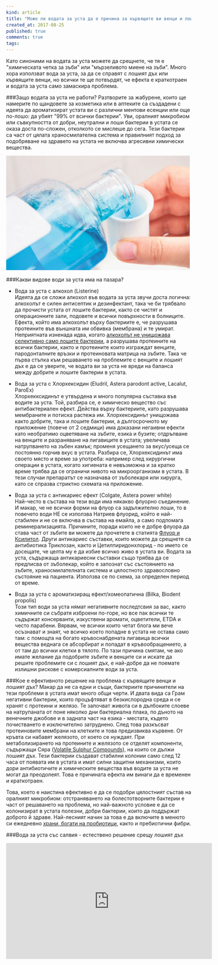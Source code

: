 ```yaml
---
kind: article
title: "Може ли водата за уста да е причина за кървящите ви венци и лошият ви дъх? + видео рецепта"
created_at: 2017-08-25
published: true
comments: true
tags:
--- 
```

Като синоними на водата за уста можете да срещнете, че тя е "химическата четка за зъби" или "мързеливото миене на зъби". 
Много хора използват вода за уста, за да се справят с лошият дъх или кървящите венци, но всички те ще потвърдят, че ефекта е краткотраен и водата за уста само замаскира проблема.

###Защо водата за уста не работи?
Разтворите за жабурене, които ще намерите по щандовете за козметика или в аптеките са създадени с идеята да ароматизират устата ви с различни ментови есенции или още по-лошо: да убият "99% от всички бактерии".
Уви, оралният микробиом или съвкупността от добри, неутрални и лоши бактерии в устата се оказа доста по-сложен, отколкото се мислеше до сега. Тези бактерии са част от цялата храносмилателна система и правилният подход за подобряване на здравето на устата не включва агресивни химически вещества. 

![mouthwash](/images/posts/voda_usta.jpg)

<!-- more -->

###Какви видове води за уста има на пазара?
- Вода за уста с алкохол (Listerine)<br />
Идеята да се сложи алкохол във водата за уста звучи доста логична: алкохолът е силен антисептик и дезинфектант, така че би трябвало да прочисти устата от лошите бактерии, както се чистят и операционните зали, подовете и всички повърхности в болниците. Ефекта, който има алкохолът върху бактериите е, че разрушава протеините във външната им обвивка (мембрана) и те умират.
Неприятната изненада идва, когато [алкохолът не унищожава селективно само лошите бактерии](https://academic.oup.com/jac/article/49/4/597/718781/Mechanisms-of-antimicrobial-action-of-antiseptics), а разрушава протеините на всички бактерии, както и протеините които изграждат венците, пародонталните връзки и протеиновата матрица на зъбите.
Така че първа стъпка към решаването на проблемите с венците и лошият дъх е да се уверите, че водата ви за уста не вреди на баланса между добрите и лошите бактерии в устата.

- Вода за уста с Хлорхексидин (Eludril, Astera parodont active, Lacalut, ParoEx)<br />
Хлорхекксидинът е утвърдена и много популярна съставка във водите за уста. Той, разбира се, е химическо вещество със антибактериален ефект. Действа върху бактериите, като разрушава мембраните и потиска растежа им. Хлорхексидинът унищожава както добрите, така и лошите бактерии, а дългосрочното му приложение (повече от 2 седмици) има доказани негаивни ефекти като необратимо оцветяване на зъбите, езика и бузите; отдръпване на венците и разраняване на лигавиците в устата; увеличава натрупването на зъбен камък; променя усещането за вкус/усеща се постоянно горчив вкус в устата.
Разбира се, Хлорхексидинът има своето място и време за употреба: например след хирургични операции в устата, когато хигиената е невъзможна и за кратко време трябва да се ограничи нивото на микроорганизми в устата. В тези случаи препаратът се назначава от зъболекаря или хирурга, като се спразва стриктно схемата на приложение.

- Вода за уста с антикариес ефект (Colgate, Astera power white)<br />
Най-често в състава на тези води има някакво флуорно съединение. И макар, че не всички форми на флуор са задължително лоши, то в повечето води НЕ се използва Натриев флуорид, който е най-стабилен и не се включва в състава на емайла, а само подпомага реминерализацията. Причините, поради които не е добре флуора да става част от зъбите ви можете да прочетете в статията [Флуор и Ксилитол](http://www.bezkaries.com/blog/2016-03-02-%D1%84%D0%BB%D1%83%D0%BE%D1%80-%D0%BA%D1%81%D0%B8%D0%BB%D0%B8%D1%82%D0%BE%D0%BB/). Други антикариес съставки, които можете да срещнете са антибиотика Триклозан, както и Цетилпиридонхлорид - по името се досещате, че целта му е да избие всичко живо в устата ви.
Водата за уста, съдържаща антикариесни съставки също трябва да се предписва от зъболекар, който е запознат със състоянието на зъбите, храносмилателната система и цялостното здравословно състояние на пациента. Използва се по схема, за определен период от време.

- Вода за уста с ароматизиращ ефект/хомеопатична (Bilka, Biodent propolis)<br />
Този тип води за уста нямат негативните последтсвия за вас, както химичните си събратя изброени по-горе, но все пак всички те съдържат консерванти, изкуствени аромати, оцветители, ETDA и често парабени. Вярвам, че всички които четат блога ми вече осъзнават и знаят, че всичко което попадне в устата не остава само там: с помощта на богато кръвоснабдената лигавица всички вещества веднага се абсорбират и попадат в кръвообращението, а от там до всички клетки в тялото. По тази причина смятам, че ако имате желание да подобрите зъбите и венците си и искате да решите проблемите си с лошият дъх, е най-добре да не поемате излишни рискове с комерсиалните води за уста.

###Кое е ефективното решение на проблема с кървящите венци и лошият дъх?
Макар да не са едни и същи, бактериите причинители на тези проблеми в устата имат много общи черти. И двата вида са Грам негативни бактерии, които процъфтяват в безкислородна среда и се хранят с протеини и желязо. Те започват живота си в дълбоките слоеве на натрупаната от поне няколко дни бактериална плака, по дъното на венечните джобове и в задната част на езика - местата, където почистването е изключително затруднено. След това разкъсват протеиновите мембрани на клетките и това предизвиква кървене. От кръвта си набавят желязото, от което се нуждаят. При метаболизирането на протеините и желязото се отделят компоненти, съдържащи Сяра ([Volatile Sulphur Compounds](https://www.ncbi.nlm.nih.gov/pubmed/18388413)), на които се дължи лошият дъх. 
Тези бактерии създават стабилни колонии само след 12 часа от появата им в устата и имат силни защитни механизми, които дори антибиотичите и химическите вещества във водите за уста не могат да преодолеят. Това е причината ефекта им винаги да е временен и краткотраен.

Това, което е наистина ефективно е да се подобри цялостният състав на оралният микробиом: отстраняването на болестотворните бактерии е част от решаването на проблема, но най-важното условие е да се колонизират в устата полезни, добри бактерии, които да поддържат доброто й здраве. Най-лесният начин за това е да включите в менюто си ежедневно [храни, богати на пробиотици](http://www.bezkaries.com/blog/2014-10-14-%D1%84%D0%B5%D1%80%D0%BC%D0%B5%D0%BD%D1%82%D0%B8%D1%80%D0%B0%D0%BB%D0%B8-%D1%85%D1%80%D0%B0%D0%BD%D0%B8/), както и пребиотични фибри.

###Вода за уста със салвия - естествено решение срещу лошият дъх
<iframe width="560" height="315" src="https://www.youtube.com/embed/V5d6yO27BLo" frameborder="0" allowfullscreen></iframe>

